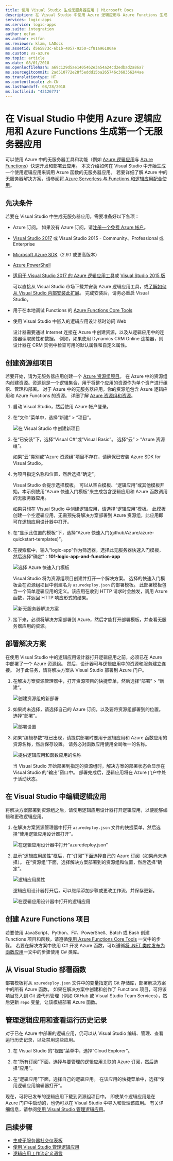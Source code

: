 ```yaml
---
title: 使用 Visual Studio 生成无服务器应用 | Microsoft Docs
description: 在 Visual Studio 中使用 Azure 逻辑应用与 Azure Functions 生成、部署和管理第一个无服务器应用
services: logic-apps
ms.service: logic-apps
ms.suite: integration
author: ecfan
ms.author: estfan
ms.reviewer: klam, LADocs
ms.assetid: d565873c-6b1b-4057-9250-cf81a96180ae
ms.custom: vs-azure
ms.topic: article
ms.date: 08/01/2018
ms.openlocfilehash: a69c129d5ae1405462e3a54a24cd2edbad2a86a7
ms.sourcegitcommit: 2ad510772e28f5eddd15ba265746c368356244ae
ms.translationtype: HT
ms.contentlocale: zh-CN
ms.lasthandoff: 08/28/2018
ms.locfileid: "43126771"
---
```

# <a name="build-your-first-serverless-app-with-azure-logic-apps-and-azure-functions---visual-studio"></a>在 Visual Studio 中使用 Azure 逻辑应用和 Azure Functions 生成第一个无服务器应用

可以使用 Azure 中的无服务器工具和功能（例如 [Azure 逻辑应用](../logic-apps/logic-apps-overview.md)与 [Azure Functions](../azure-functions/functions-overview.md)）快速开发和部署云应用。 本文介绍如何在 Visual Studio 中开始生成一个使用逻辑应用来调用 Azure 函数的无服务器应用。 若要详细了解 Azure 中的无服务器解决方案，请参阅[将 Azure Serverless 与 Functions 和逻辑应用配合使用](../logic-apps/logic-apps-serverless-overview.md)。

## <a name="prerequisites"></a>先决条件

若要在 Visual Studio 中生成无服务器应用，需要准备好以下各项：

* Azure 订阅。 如果没有 Azure 订阅，请[注册一个免费 Azure 帐户](https://azure.microsoft.com/free/)。

* [Visual Studio 2017](https://www.visualstudio.com/vs/) 或 Visual Studio 2015 - Community、Professional 或 Enterprise

* [Microsoft Azure SDK](https://azure.microsoft.com/downloads/)（2.9.1 或更高版本）

* [Azure PowerShell](https://github.com/Azure/azure-powershell#installation)

* [适用于 Visual Studio 2017 的 Azure 逻辑应用工具](https://marketplace.visualstudio.com/items?itemName=VinaySinghMSFT.AzureLogicAppsToolsforVisualStudio-18551)或 [Visual Studio 2015 版](https://marketplace.visualstudio.com/items?itemName=VinaySinghMSFT.AzureLogicAppsToolsforVisualStudio)

  可以直接从 Visual Studio 市场下载并安装 Azure 逻辑应用工具，或[了解如何从 Visual Studio 内部安装此扩展](https://docs.microsoft.com/visualstudio/ide/finding-and-using-visual-studio-extensions)。 
  完成安装后，请务必重启 Visual Studio。 

* 用于在本地调试 Functions 的 [Azure Functions Core Tools](https://www.npmjs.com/package/azure-functions-core-tools)

* 使用 Visual Studio 中嵌入的逻辑应用设计器时访问 Web

  设计器需要通过 Internet 连接在 Azure 中创建资源，以及从逻辑应用中的连接器读取属性和数据。 
  例如，如果使用 Dynamics CRM Online 连接器，则设计器在 CRM 实例中检查可用的默认属性和自定义属性。

## <a name="create-resource-group-project"></a>创建资源组项目

若要开始，请为无服务器应用创建一个 [Azure 资源组项目](../azure-resource-manager/vs-azure-tools-resource-groups-deployment-projects-create-deploy.md)。 在 Azure 中的资源组内创建资源。资源组是一个逻辑集合，用于将整个应用的资源作为单个资产进行组织、管理和部署。 对于 Azure 中的无服务器应用，你的资源组包含 Azure 逻辑应用和 Azure Functions 的资源。 详细了解 [Azure 资源组和资源](../azure-resource-manager/resource-group-overview.md)。

1. 启动 Visual Studio，然后使用 Azure 帐户登录。 

1. 在“文件”菜单中，选择“新建” > “项目”。 

   ![在 Visual Studio 中创建新项目](./media/logic-apps-serverless-get-started-vs/create-new-project-visual-studio.png)

1. 在“已安装”下，选择“Visual C#”或“Visual Basic”。 选择“云” > “Azure 资源组”。

   如果“云”类别或“Azure 资源组”项目不存在，请确保已安装 Azure SDK for Visual Studio。

1. 为项目指定名称和位置，然后选择“确定”。 

   Visual Studio 会提示选择模板。 
   可以从空白模板、“逻辑应用”或其他模板开始。本示例使用“Azure 快速入门模板”来生成包含逻辑应用和 Azure 函数调用的无服务器应用。

   如果只想在 Visual Studio 中创建逻辑应用，请选择“逻辑应用”模板。 此模板创建一个空逻辑应用，无需预先将解决方案部署到 Azure 资源组，此应用即可在逻辑应用设计器中打开。

1. 在“显示此位置的模板”下，选择“Azure 快速入门(github/Azure/azure-quickstart-templates)”。 

1. 在搜索框中，输入“logic-app”作为筛选器，选择此无服务器快速入门模板，然后选择“确定”：**101-logic-app-and-function-app**

   ![选择 Azure 快速入门模板](./media/logic-apps-serverless-get-started-vs/select-template.png)

   Visual Studio 将为资源组项目创建并打开一个解决方案。 
   选择的快速入门模板会在资源组项目中创建名为 `azuredeploy.json` 的部署模板。 
   此部署模板包含一个简单逻辑应用的定义。该应用在收到 HTTP 请求时会触发，调用 Azure 函数，并返回 HTTP 响应形式的结果。 
   
   ![新无服务器解决方案](./media/logic-apps-serverless-get-started-vs/create-serverless-solution.png)

1. 接下来，必须将解决方案部署到 Azure，然后才能打开部署模板，并查看无服务器应用的资源。 

## <a name="deploy-your-solution"></a>部署解决方案

在使用 Visual Studio 中的逻辑应用设计器打开逻辑应用之前，必须已在 Azure 中部署了一个 Azure 资源组。 然后，设计器可与逻辑应用中的资源和服务建立连接。 对于此任务，请将解决方案从 Visual Studio 部署到 Azure 门户。

1. 在解决方案资源管理器中，打开资源项目的快捷菜单，然后选择“部署” > “新建”。

   ![创建资源组的新部署](./media/logic-apps-serverless-get-started-vs/deploy.png)

1. 如果尚未选择，请选择自己的 Azure 订阅，以及要将资源组部署到的位置。 选择“部署”。

   ![部署设置](./media/logic-apps-serverless-get-started-vs/deploy-to-resource-group.png)

1. 如果“编辑参数”框已出现，请提供部署时要用于逻辑应用和 Azure 函数应用的资源名称，然后保存设置。 请务必对函数应用使用全局唯一的名称。

   ![提供逻辑应用和函数应用的名称](./media/logic-apps-serverless-get-started-vs/logic-function-app-name-parameters.png)

   当 Visual Studio 开始部署到指定的资源组时，解决方案的部署状态会显示在 Visual Studio 的“输出”窗口中。 
   部署完成后，逻辑应用将在 Azure 门户中处于活动状态。

## <a name="edit-logic-app-in-visual-studio"></a>在 Visual Studio 中编辑逻辑应用

将解决方案部署到资源组之后，请使用逻辑应用设计器打开逻辑应用，以便能够编辑和更改逻辑应用。

1. 在解决方案资源管理器中打开 `azuredeploy.json` 文件的快捷菜单，然后选择“使用逻辑应用设计器打开”。

   ![在逻辑应用设计器中打开“azuredeploy.json”](./media/logic-apps-serverless-get-started-vs/open-logic-app-designer.png)

1. 显示“逻辑应用属性”框后，在“订阅”下面选择自己的 Azure 订阅（如果尚未选择）。 在“资源组”下面，选择解决方案部署到的资源组和位置，然后选择“确定”。

   ![逻辑应用属性](./media/logic-apps-serverless-get-started-vs/logic-app-properties.png)

   逻辑应用设计器打开后，可以继续添加步骤或更改工作流，并保存更新。

   ![在逻辑应用设计器中打开的逻辑应用](./media/logic-apps-serverless-get-started-vs/opened-logic-app.png)

## <a name="create-azure-functions-project"></a>创建 Azure Functions 项目

若要使用 JavaScript、Python、F#、PowerShell、Batch 或 Bash 创建 Functions 项目和函数，请遵循[使用 Azure Functions Core Tools](../azure-functions/functions-run-local.md) 一文中的步骤。 若要在解决方案中使用 C# 开发 Azure 函数，可以遵循[将 .NET 类库发布为函数应用](https://blogs.msdn.microsoft.com/appserviceteam/2017/03/16/publishing-a-net-class-library-as-a-function-app/)一文中的步骤使用 C# 类库。

## <a name="deploy-functions-from-visual-studio"></a>从 Visual Studio 部署函数

部署模板将从 `azuredeploy.json` 文件中的变量指定的 Git 存储库，部署解决方案中的所有 Azure 函数。 如果在解决方案中创建和创作了 Functions 项目，可将该项目签入到 Git 源代码管理（例如 GitHub 或 Visual Studio Team Services），然后更新 `repo` 变量，让该模板部署 Azure 函数。

## <a name="manage-logic-apps-and-view-run-history"></a>管理逻辑应用和查看运行历史记录

对于已在 Azure 中部署的逻辑应用，仍可以从 Visual Studio 编辑、管理、查看运行历史记录，以及禁用这些应用。 

1. 在 Visual Studio 的“视图”菜单中，选择“Cloud Explorer”。 

1. 在“所有订阅”下面，选择与要管理的逻辑应用关联的 Azure 订阅，然后选择“应用”。

1. 在“逻辑应用”下面，选择自己的逻辑应用。 在该应用的快捷菜单中，选择“使用逻辑应用编辑器打开”。 

现在，可将已发布的逻辑应用下载到资源组项目中。 即使某个逻辑应用是在 Azure 门户中启动的，也仍可以在 Visual Studio 中导入和管理该应用。 有关详细信息，请参阅[使用 Visual Studio 管理逻辑应用](../logic-apps/manage-logic-apps-with-visual-studio.md)。

## <a name="next-steps"></a>后续步骤

* [生成无服务器社交仪表板](logic-apps-scenario-social-serverless.md)
* [使用 Visual Studio 管理逻辑应用](manage-logic-apps-with-visual-studio.md)
* [逻辑应用工作流定义语言](logic-apps-workflow-definition-language.md)